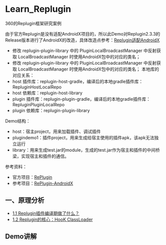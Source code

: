 # Learn_Replugin

360的Replugin框架研究案例 

由于官方Replugin是没有适配AndroidX项目的，所以此Demo对Replugin2.3.3的Release版本进行了AndroidX的改造，具体改造点参考：[Replugin适配AndroidX](README0_1.md)

* 修改 replugin-plugin-library 中的 PluginLocalBroadcastManager 中反射获取 LocalBroadcastManager 时使用AndroidX包中的对应的类名；
* 修改 replugin-plugin-library 中的 PluginLocalBroadcastManager 中反射获取 LocalBroadcastManager 时使用AndroidX包中的对应的类名；
本地库的对应关系：
* host 插件库：replugin-host-gradle，编译后的本地gradle插件库：RepluginHostLocalRepo
* host 依赖库：replugin-host-library
* plugin 插件库：replugin-plugin-gradle，编译后的本地gradle插件库：RepluginPluginLocalRepo
* plugin 依赖库：replugin-plugin-library

Demo结构：
* host：宿主project，用来加载插件、调试插件
* plugindemo1：插件project，用来生成给宿主使用的插件apk，该apk无法独立运行
* library：用来生成test.jar的module，生成的test.jar作为宿主和插件的中间桥梁，实现宿主和插件的通信。

参考资料：
* 官方项目：[RePlugin](https://github.com/Qihoo360/RePlugin)
* 参考项目：[RePlugin-AndroidX](https://github.com/froyohuang/RePlugin-AndroidX)


## 一、原理分析

* [1.1  Replugin插件编译期做了什么？](README1_1.md)
* [1.2  Replugin的核心：HooK ClassLoader](README1_2.md)

## Demo讲解
